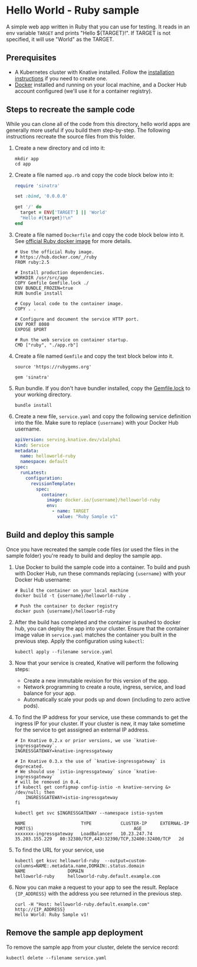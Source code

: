 # Hello World - Ruby sample

A simple web app written in Ruby that you can use for testing. It reads in an
env variable `TARGET` and prints "Hello \${TARGET}!". If TARGET is not
specified, it will use "World" as the TARGET.

## Prerequisites

- A Kubernetes cluster with Knative installed. Follow the
  [installation instructions](https://github.com/knative/docs/blob/master/install/README.md)
  if you need to create one.
- [Docker](https://www.docker.com) installed and running on your local machine,
  and a Docker Hub account configured (we'll use it for a container registry).

## Steps to recreate the sample code

While you can clone all of the code from this directory, hello world apps are
generally more useful if you build them step-by-step. The following instructions
recreate the source files from this folder.

1. Create a new directory and cd into it:

   ```shell
   mkdir app
   cd app
   ```

1. Create a file named `app.rb` and copy the code block below into it:

   ```ruby
   require 'sinatra'

   set :bind, '0.0.0.0'

   get '/' do
     target = ENV['TARGET'] || 'World'
     "Hello #{target}!\n"
   end
   ```

1. Create a file named `Dockerfile` and copy the code block below into it. See
   [official Ruby docker image](https://hub.docker.com/_/ruby/) for more
   details.

   ```docker
   # Use the official Ruby image.
   # https://hub.docker.com/_/ruby
   FROM ruby:2.5

   # Install production dependencies.
   WORKDIR /usr/src/app
   COPY Gemfile Gemfile.lock ./
   ENV BUNDLE_FROZEN=true
   RUN bundle install

   # Copy local code to the container image.
   COPY . .

   # Configure and document the service HTTP port.
   ENV PORT 8080
   EXPOSE $PORT

   # Run the web service on container startup.
   CMD ["ruby", "./app.rb"]
   ```

1. Create a file named `Gemfile` and copy the text block below into it.

   ```gem
   source 'https://rubygems.org'

   gem 'sinatra'
   ```

1. Run bundle. If you don't have bundler installed, copy the
   [Gemfile.lock](./Gemfile.lock) to your working directory.

   ```shell
   bundle install
   ```

1. Create a new file, `service.yaml` and copy the following service definition
   into the file. Make sure to replace `{username}` with your Docker Hub
   username.

   ```yaml
   apiVersion: serving.knative.dev/v1alpha1
   kind: Service
   metadata:
     name: helloworld-ruby
     namespace: default
   spec:
     runLatest:
       configuration:
         revisionTemplate:
           spec:
             container:
               image: docker.io/{username}/helloworld-ruby
               env:
                 - name: TARGET
                   value: "Ruby Sample v1"
   ```

## Build and deploy this sample

Once you have recreated the sample code files (or used the files in the sample
folder) you're ready to build and deploy the sample app.

1. Use Docker to build the sample code into a container. To build and push with
   Docker Hub, run these commands replacing `{username}` with your Docker Hub
   username:

   ```shell
   # Build the container on your local machine
   docker build -t {username}/helloworld-ruby .

   # Push the container to docker registry
   docker push {username}/helloworld-ruby
   ```

1. After the build has completed and the container is pushed to docker hub, you
   can deploy the app into your cluster. Ensure that the container image value
   in `service.yaml` matches the container you built in the previous step. Apply
   the configuration using `kubectl`:

   ```shell
   kubectl apply --filename service.yaml
   ```

1. Now that your service is created, Knative will perform the following steps:

   - Create a new immutable revision for this version of the app.
   - Network programming to create a route, ingress, service, and load balance
     for your app.
   - Automatically scale your pods up and down (including to zero active pods).

1. To find the IP address for your service, use these commands to get the
   ingress IP for your cluster. If your cluster is new, it may take sometime for
   the service to get asssigned an external IP address.

   ```shell
   # In Knative 0.2.x or prior versions, we use `knative-ingressgateway`.
   INGRESSGATEWAY=knative-ingressgateway

   # In Knative 0.3.x the use of `knative-ingressgateway` is deprecated.
   # We should use `istio-ingressgateway` since `knative-ingressgateway`
   # will be removed in 0.4.
   if kubectl get configmap config-istio -n knative-serving &> /dev/null; then
       INGRESSGATEWAY=istio-ingressgateway
   fi

   kubectl get svc $INGRESSGATEWAY --namespace istio-system

   NAME                     TYPE           CLUSTER-IP     EXTERNAL-IP      PORT(S)                                      AGE
   xxxxxxx-ingressgateway   LoadBalancer   10.23.247.74   35.203.155.229   80:32380/TCP,443:32390/TCP,32400:32400/TCP   2d
   ```

1. To find the URL for your service, use

   ```
   kubectl get ksvc helloworld-ruby  --output=custom-columns=NAME:.metadata.name,DOMAIN:.status.domain
   NAME                DOMAIN
   helloworld-ruby     helloworld-ruby.default.example.com
   ```

1. Now you can make a request to your app to see the result. Replace
   `{IP_ADDRESS}` with the address you see returned in the previous step.

   ```shell
   curl -H "Host: helloworld-ruby.default.example.com" http://{IP_ADDRESS}
   Hello World: Ruby Sample v1!
   ```

## Remove the sample app deployment

To remove the sample app from your cluster, delete the service record:

```shell
kubectl delete --filename service.yaml
```
